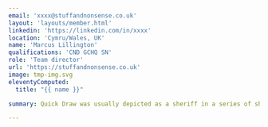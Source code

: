 ```yaml
---
email: 'xxxx@stuffandnonsense.co.uk'
layout: 'layouts/member.html'
linkedin: 'https://linkedin.com/in/xxxx'
location: 'Cymru/Wales, UK'
name: 'Marcus Lillington'
qualifications: 'CND GCHQ SN'
role: 'Team director'
url: 'https://stuffandnonsense.co.uk'
image: tmp-img.svg
eleventyComputed:
  title: "{{ name }}"

summary: Quick Draw was usually depicted as a sheriff in a series of short films set in the Old West. Quick Draw was often accompanied by his deputy, a Mexican burro called Baba Looey (also voiced by Daws Butler), who spoke with a Mexican accent and called his partner “Queeks Draw.”

---
```


